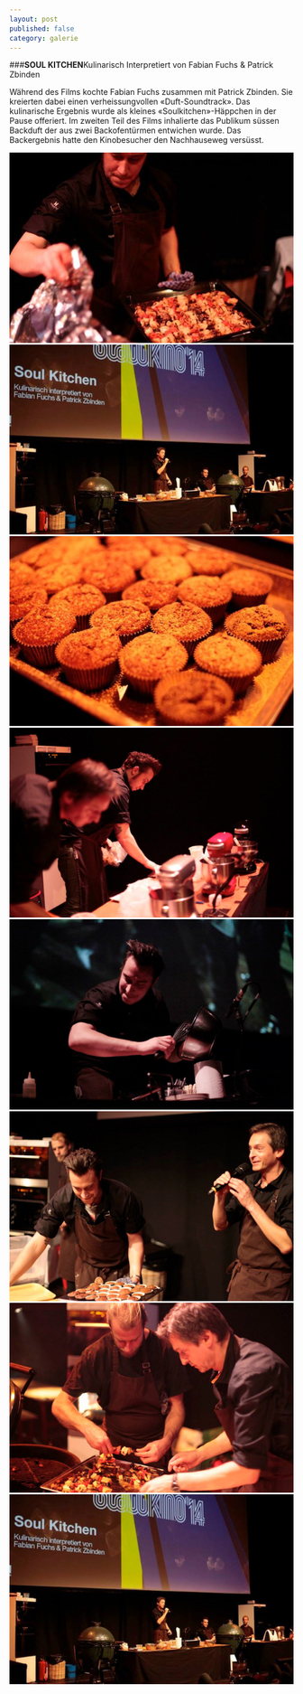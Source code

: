 ```yaml
---
layout: post
published: false
category: galerie
---
```




###**SOUL KITCHEN**Kulinarisch Interpretiert von Fabian Fuchs & Patrick Zbinden

Während des Films kochte Fabian Fuchs zusammen mit Patrick Zbinden. Sie kreierten dabei einen verheissungvollen «Duft-Soundtrack». Das kulinarische Ergebnis wurde als kleines «Soulkitchen»-Häppchen in der Pause offeriert. Im zweiten Teil des Films inhalierte das Publikum süssen Backduft der aus zwei Backofentürmen entwichen wurde. Das Backergebnis hatte den Kinobesucher den Nachhauseweg versüsst.

![soulkitchen03.jpg](/assets/images/galerie/soulkitchen03.jpg)
![soulkitchen01.jpg](/assets/images/galerie/soulkitchen01.jpg)
![soulkitchen06.jpg](/assets/images/galerie/soulkitchen06.jpg)
![soulkitchen04.jpg](/assets/images/galerie/soulkitchen04.jpg)
![soulkitchen07.jpg](/assets/images/galerie/soulkitchen07.jpg)
![soulkitchen05.jpg](/assets/images/galerie/soulkitchen05.jpg)
![soulkitchen02.jpg](/assets/images/galerie/soulkitchen02.jpg)
![soulkitchen01.jpg](/assets/images/galerie/soulkitchen01.jpg)




